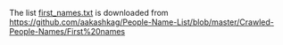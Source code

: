 The list [first_names.txt](./first_names.txt) is downloaded from https://github.com/aakashkag/People-Name-List/blob/master/Crawled-People-Names/First%20names